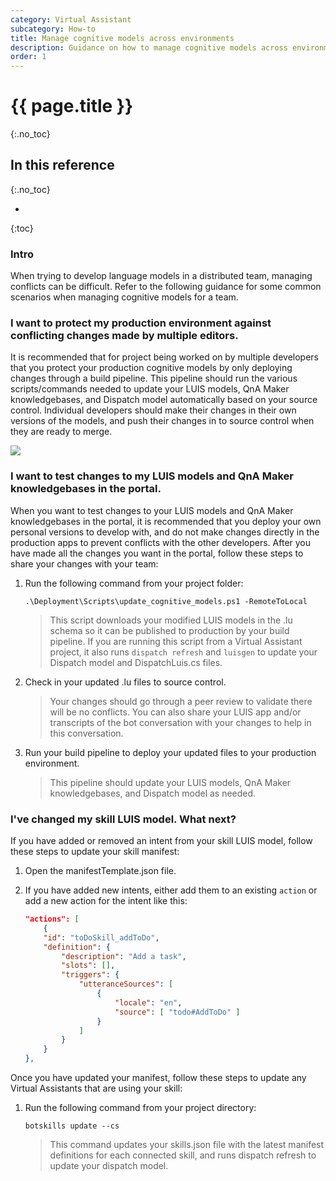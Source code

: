 ```yaml
---
category: Virtual Assistant
subcategory: How-to
title: Manage cognitive models across environments
description: Guidance on how to manage cognitive models across environments in a team
order: 1
---
```


# {{ page.title }}
{:.no_toc}

## In this reference
{:.no_toc}

* 
{:toc}

### Intro

When trying to develop language models in a distributed team, managing conflicts can be difficult. Refer to the following guidance for some common scenarios when managing cognitive models for a team.

### I want to protect my production environment against conflicting changes made by multiple editors.
It is recommended that for project being worked on by multiple developers that you protect your production cognitive models by only deploying changes through a build pipeline. This pipeline should run the various scripts/commands needed to update your LUIS models, QnA Maker knowledgebases, and Dispatch model automatically based on your source control. Individual developers should make their changes in their own versions of the models, and push their changes in to source control when they are ready to merge.

![]({{site.baseurl}}/assets/images/model_management_flow.png)

### I want to test changes to my LUIS models and QnA Maker knowledgebases in the portal.

When you want to test changes to your LUIS models and QnA Maker knowledgebases in the portal, it is recommended that you deploy your own personal versions to develop with, and do not make changes directly in the production apps to prevent conflicts with the other developers. After you have made all the changes you want in the portal, follow these steps to share your changes with your team:

1. Run the following command from your project folder:

    ```
    .\Deployment\Scripts\update_cognitive_models.ps1 -RemoteToLocal
    ```

    > This script downloads your modified LUIS models in the .lu schema so it can be published to production by your build pipeline. If you are running this script from a Virtual Assistant project, it also runs `dispatch refresh` and `luisgen` to update your Dispatch model and DispatchLuis.cs files.

2. Check in your updated .lu files to source control. 
    > Your changes should go through a peer review to validate there will be no conflicts. You can also share your LUIS app and/or transcripts of the bot conversation with your changes to help in this conversation.

3. Run your build pipeline to deploy your updated files to your production environment. 
    > This pipeline should update your LUIS models, QnA Maker knowledgebases, and Dispatch model as needed.


### I've changed my skill LUIS model. What next?

If you have added or removed an intent from your skill LUIS model, follow these steps to update your skill manifest:

1. Open the manifestTemplate.json file.
2. If you have added new intents, either add them to an existing `action` or add a new action for the intent like this:

    ```json
    "actions": [
        {
        "id": "toDoSkill_addToDo",
        "definition": {
            "description": "Add a task",
            "slots": [],
            "triggers": {
                "utteranceSources": [
                    {
                        "locale": "en",
                        "source": [ "todo#AddToDo" ]
                    }
                ]
            }
        }
    },
    ```

Once you have updated your manifest, follow these steps to update any Virtual Assistants that are using your skill:

1. Run the following command from your project directory:

    ```
    botskills update --cs
    ```

    > This command updates your skills.json file with the latest manifest definitions for each connected skill, and runs dispatch refresh to update your dispatch model.
